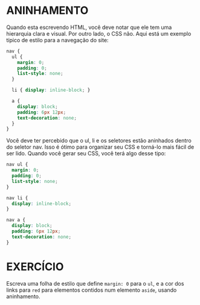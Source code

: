 # ANINHAMENTO

Quando esta escrevendo HTML, você deve notar que ele tem uma hierarquia clara e visual. Por outro lado, o CSS não. Aqui está um exemplo típico de estilo para a navegação do site:


```scss
nav {
  ul {
    margin: 0;
    padding: 0;
    list-style: none;
  }

  li { display: inline-block; }

  a {
    display: block;
    padding: 6px 12px;
    text-decoration: none;
  }
}
```

Você deve ter percebido que o ul, li e os seletores estão aninhados dentro do seletor nav. Isso é ótimo para organizar seu CSS e torná-lo mais fácil de ser lido. Quando você gerar seu CSS, você terá algo desse tipo:

```css
nav ul {
  margin: 0;
  padding: 0;
  list-style: none;
}

nav li {
  display: inline-block;
}

nav a {
  display: block;
  padding: 6px 12px;
  text-decoration: none;
}
```

# EXERCÍCIO

Escreva uma folha de estilo que define `margin: 0` para o `ul`, e a cor dos links para `red` para elementos contidos num elemento `aside`, usando aninhamento.
